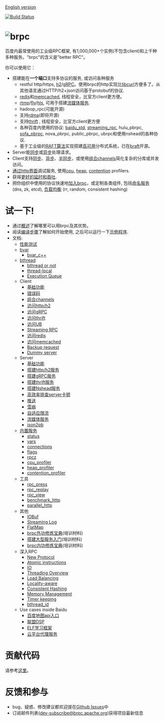 [English version](README.md)

[![Build Status](https://api.travis-ci.com/apache/incubator-brpc.svg?branch=master)](https://travis-ci.com/github/apache/incubator-brpc)

# ![brpc](docs/images/logo.png)

百度内最常使用的工业级RPC框架, 有1,000,000+个实例(不包含client)和上千种多种服务。"brpc"的含义是"better RPC"。

你可以使用它：

* 搭建能在**一个端口**支持多协议的服务, 或访问各种服务
  * restful http/https, [h2](https://http2.github.io/http2-spec)/[gRPC](https://grpc.io)。使用brpc的http实现比[libcurl](https://curl.haxx.se/libcurl/)方便多了。从其他语言通过HTTP/h2+json访问基于protobuf的协议.
  * [redis](cn/redis_client.md)和[memcached](cn/memcache_client.md), 线程安全，比官方client更方便。
  * [rtmp](https://github.com/brpc/brpc/blob/master/src/brpc/rtmp.h)/[flv](https://en.wikipedia.org/wiki/Flash_Video)/[hls](https://en.wikipedia.org/wiki/HTTP_Live_Streaming), 可用于搭建[流媒体服务](https://github.com/brpc/media-server).
  * hadoop_rpc(可能开源)
  * 支持[rdma](https://en.wikipedia.org/wiki/Remote_direct_memory_access)(即将开源)
  * 支持[thrift](cn/thrift.md) , 线程安全，比官方client更方便
  * 各种百度内使用的协议: [baidu_std](cn/baidu_std.md), [streaming_rpc](cn/streaming_rpc.md), hulu_pbrpc, [sofa_pbrpc](https://github.com/baidu/sofa-pbrpc), nova_pbrpc, public_pbrpc, ubrpc和使用nshead的各种协议.
  * 基于工业级的[RAFT算法](https://raft.github.io)实现搭建[高可用](https://en.wikipedia.org/wiki/High_availability)分布式系统，已在[braft](https://github.com/brpc/braft)开源。
* Server能[同步](cn/server.md)或[异步](cn/server.md#异步service)处理请求。
* Client支持[同步](cn/client.md#同步访问)、[异步](cn/client.md#异步访问)、[半同步](cn/client.md#半同步)，或使用[组合channels](cn/combo_channel.md)简化复杂的分库或并发访问。
* [通过http界面](cn/builtin_service.md)调试服务, 使用[cpu](cn/cpu_profiler.md), [heap](cn/heap_profiler.md), [contention](cn/contention_profiler.md) profilers.
* 获得[更好的延时和吞吐](cn/overview.md#更好的延时和吞吐).
* 把你组织中使用的协议快速地[加入brpc](cn/new_protocol.md)，或定制各类组件, 包括[命名服务](cn/load_balancing.md#命名服务) (dns, zk, etcd), [负载均衡](cn/load_balancing.md#负载均衡) (rr, random, consistent hashing)

# 试一下!

* 通过[概述](cn/overview.md)了解哪里可以用brpc及其优势。
* 阅读[编译步骤](cn/getting_started.md)了解如何开始使用, 之后可以运行一下[示例程序](https://github.com/brpc/brpc/tree/master/example/).
* 文档:
  * [性能测试](cn/benchmark.md)
  * [bvar](cn/bvar.md)
    * [bvar_c++](cn/bvar_c++.md)
  * [bthread](cn/bthread.md)
    * [bthread or not](cn/bthread_or_not.md)
    * [thread-local](cn/thread_local.md)
    * [Execution Queue](cn/execution_queue.md)
  * Client
    * [基础功能](cn/client.md)
    * [错误码](cn/error_code.md)
    * [组合channels](cn/combo_channel.md)
    * [访问http/h2](cn/http_client.md)
    * [访问gRPC](cn/http_derivatives.md#h2grpc)
    * [访问thrift](cn/thrift.md#client端访问thrift-server)
    * [访问UB](cn/ub_client.md)
    * [Streaming RPC](cn/streaming_rpc.md)
    * [访问redis](cn/redis_client.md)
    * [访问memcached](cn/memcache_client.md)
    * [Backup request](cn/backup_request.md)
    * [Dummy server](cn/dummy_server.md)
  * Server
    * [基础功能](cn/server.md)
    * [搭建http/h2服务](cn/http_service.md)
    * [搭建gRPC服务](cn/http_derivatives.md#h2grpc)
    * [搭建thrift服务](cn/thrift.md#server端处理thrift请求)
    * [搭建Nshead服务](cn/nshead_service.md)
    * [高效率排查server卡顿](cn/server_debugging.md)
    * [推送](cn/server_push.md)
    * [雪崩](cn/avalanche.md)
    * [自适应限流](cn/auto_concurrency_limiter.md)
    * [流媒体服务](https://github.com/brpc/media-server)
    * [json2pb](cn/json2pb.md)
  * [内置服务](cn/builtin_service.md)
    * [status](cn/status.md)
    * [vars](cn/vars.md)
    * [connections](cn/connections.md)
    * [flags](cn/flags.md)
    * [rpcz](cn/rpcz.md)
    * [cpu_profiler](cn/cpu_profiler.md)
    * [heap_profiler](cn/heap_profiler.md)
    * [contention_profiler](cn/contention_profiler.md)
  * 工具
    * [rpc_press](cn/rpc_press.md)
    * [rpc_replay](cn/rpc_replay.md)
    * [rpc_view](cn/rpc_view.md)
    * [benchmark_http](cn/benchmark_http.md)
    * [parallel_http](cn/parallel_http.md)
  * 其他
    * [IOBuf](cn/iobuf.md)
    * [Streaming Log](cn/streaming_log.md)
    * [FlatMap](cn/flatmap.md)
    * [brpc外功修炼宝典](cn/brpc_intro.pptx)(培训材料)
    * [搭建大型服务入门](docs/en/tutorial_on_building_services.pptx)(培训材料)
    * [brpc内功修炼宝典](docs/en/brpc_internal.pptx)(培训材料)
  * 深入RPC
    * [New Protocol](cn/new_protocol.md)
    * [Atomic instructions](cn/atomic_instructions.md)
    * [IO](cn/io.md)
    * [Threading Overview](cn/threading_overview.md)
    * [Load Balancing](cn/load_balancing.md)
    * [Locality-aware](cn/lalb.md)
    * [Consistent Hashing](cn/consistent_hashing.md)
    * [Memory Management](cn/memory_management.md)
    * [Timer keeping](cn/timer_keeping.md)
    * [bthread_id](cn/bthread_id.md)
  * Use cases inside Baidu
    * [百度地图api入口](cn/case_apicontrol.md)
    * [联盟DSP](cn/case_baidu_dsp.md)
    * [ELF学习框架](cn/case_elf.md)
    * [云平台代理服务](cn/case_ubrpc.md)

# 贡献代码

请参考[这里](CONTRIBUTING.md#chinese-version)。

# 反馈和参与

* bug、疑惑、修改建议都欢迎提在[Github Issues](https://github.com/apache/incubator-brpc/issues)中
* 订阅邮件列表(dev-subscribe@brpc.apache.org)获得项目最新信息
